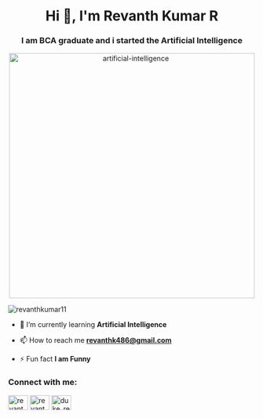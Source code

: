 <h1 align="center">Hi 👋, I'm Revanth Kumar R</h1>
<h3 align="center">I am BCA graduate and i started the Artificial Intelligence</h3>

<div align="center">
    <img src="https://www.crossovertraining.in/wp-content/uploads/2019/11/artificial-intelligence.gif" alt="artificial-intelligence" width="500" >
</div>

<p align="left"> <img src="https://komarev.com/ghpvc/?username=revanthkumar11&label=Profile%20views&color=0e75b6&style=flat" alt="revanthkumar11" /> </p>

- 🌱 I’m currently learning **Artificial Intelligence**

- 📫 How to reach me **revanthk486@gmail.com**

- ⚡ Fun fact **I am Funny**

<h3 align="left">Connect with me:</h3>
<p align="left">
<a href="https://twitter.com/revanth18865761" target="blank"><img align="center" src="https://raw.githubusercontent.com/rahuldkjain/github-profile-readme-generator/master/src/images/icons/Social/twitter.svg" alt="revanth18865761" height="30" width="40" /></a>
<a href="https://linkedin.com/in/revanth-kumar-r-4a887a211" target="blank"><img align="center" src="https://raw.githubusercontent.com/rahuldkjain/github-profile-readme-generator/master/src/images/icons/Social/linked-in-alt.svg" alt="revanth-kumar-r-4a887a211" height="30" width="40" /></a>
<a href="https://instagram.com/duke_revanth_" target="blank"><img align="center" src="https://raw.githubusercontent.com/rahuldkjain/github-profile-readme-generator/master/src/images/icons/Social/instagram.svg" alt="duke_revanth_" height="30" width="40" /></a>
</p>
